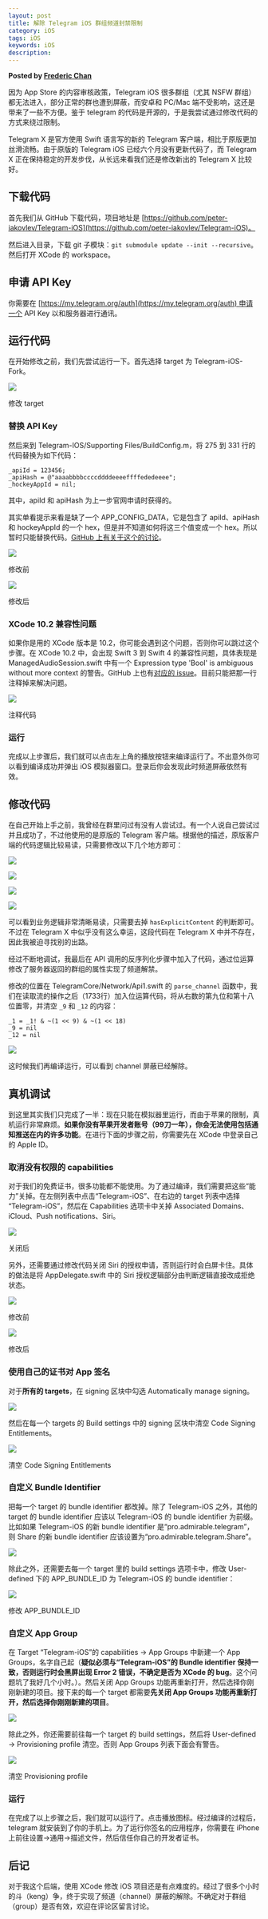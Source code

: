 ```yaml
---  
layout: post  
title: 解除 Telegram iOS 群组频道封禁限制
category: iOS  
tags: iOS  
keywords: iOS  
description: 
---  
```


__Posted by [Frederic Chan](https://dev.tail0r.com/remove-telegram-channel-restriction/)__  

因为 App Store 的内容审核政策，Telegram iOS 很多群组（尤其 NSFW 群组）都无法进入，部分正常的群也遭到屏蔽，而安卓和 PC/Mac 端不受影响，这还是带来了一些不方便。鉴于 telegram 的代码是开源的，于是我尝试通过修改代码的方式来绕过限制。

Telegram X 是官方使用 Swift 语言写的新的 Telegram 客户端，相比于原版更加丝滑流畅。由于原版的 Telegram iOS 已经六个月没有更新代码了，而 Telegram X 正在保持稳定的开发步伐，从长远来看我们还是修改新出的 Telegram X 比较好。

## 下载代码

首先我们从 GitHub 下载代码，项目地址是 [https://github.com/peter-iakovlev/Telegram-iOS](https://github.com/peter-iakovlev/Telegram-iOS)。

然后进入目录，下载 git 子模块：`git submodule update --init --recursive`。
然后打开 XCode 的 workspace。

## 申请 API Key

你需要在 [https://my.telegram.org/auth](https://my.telegram.org/auth) 申请一个 API Key 以和服务器进行通讯。

## 运行代码

在开始修改之前，我们先尝试运行一下。首先选择 target 为 Telegram-iOS-Fork。

![](/assets/postAssets/2019/qq20190427-105011-2x.png)

修改 target



### 替换 API Key

然后来到 Telegram-IOS/Supporting Files/BuildConfig.m，将 275 到 331 行的代码替换为如下代码：

```
_apiId = 123456;
_apiHash = @"aaaabbbbccccddddeeeeffffededeeee";
_hockeyAppId = nil;

```

其中，apiId 和 apiHash 为上一步官网申请时获得的。

其实单看提示来看是缺了一个 APP_CONFIG_DATA，它是包含了 apiId、apiHash 和 hockeyAppId 的一个 hex，但是并不知道如何将这三个值变成一个 hex。所以暂时只能替换代码。[GitHub 上有关于这个的讨论](https://github.com/peter-iakovlev/Telegram-iOS/issues/28)。

![](/assets/postAssets/2019/qq20190427-110324-2x.png)

修改前



![](/assets/postAssets/2019/qq20190427-110743-2x.png)

修改后



### XCode 10.2 兼容性问题

如果你是用的 XCode 版本是 10.2，你可能会遇到这个问题，否则你可以跳过这个步骤。在 XCode 10.2 中，会出现 Swift 3 到 Swift 4 的兼容性问题，具体表现是 ManagedAudioSession.swift 中有一个 Expression type 'Bool' is ambiguous without more context 的警告。GitHub 上也有[对应的 issue](https://github.com/peter-iakovlev/Telegram-iOS/issues/27)。目前只能把那一行注释掉来解决问题。

![](/assets/postAssets/2019/qq20190427-111256-2x.png)

注释代码



### 运行

完成以上步骤后，我们就可以点击左上角的播放按钮来编译运行了。不出意外你可以看到编译成功并弹出 iOS 模拟器窗口。登录后你会发现此时频道屏蔽依然有效。

## 修改代码

在自己开始上手之前，我曾经在群里问过有没有人尝试过。有一个人说自己尝试过并且成功了，不过他使用的是原版的 Telegram 客户端。根据他的描述，原版客户端的代码逻辑比较易读，只需要修改以下几个地方即可：







![](/assets/postAssets/2019/image-2019-04-27-10-32-02.jpg)

![](/assets/postAssets/2019/image-2019-04-27-10-32-14.jpg)





![](/assets/postAssets/2019/image-2019-04-27-10-32-39.jpg)

![](/assets/postAssets/2019/image-2019-04-27-10-32-52.jpg)







可以看到业务逻辑非常清晰易读，只需要去掉 `hasExplicitContent` 的判断即可。不过在 Telegram X 中似乎没有这么幸运，这段代码在 Telegram X 中并不存在，因此我被迫寻找别的出路。

经过不断地调试，我最后在 API 调用的反序列化步骤中加入了代码，通过位运算修改了服务器返回的群组的属性实现了频道解禁。

修改的位置在 TelegramCore/Network/Api1.swift 的 `parse_channel` 函数中，我们在读取流的操作之后（1733行）加入位运算代码，将从右数的第九位和第十八位置零，并清空 `_9` 和 `_12` 的内容：

```
_1 = _1! & ~(1 << 9) & ~(1 << 18)
_9 = nil
_12 = nil

```

![](/assets/postAssets/2019/qq20190427-112008-2x.png)

这时候我们再编译运行，可以看到 channel 屏蔽已经解除。

## 真机调试

到这里其实我们只完成了一半：现在只能在模拟器里运行，而由于苹果的限制，真机运行非常麻烦。**如果你没有苹果开发者账号（99刀一年），你会无法使用包括通知推送在内的许多功能**。在进行下面的步骤之前，你需要先在 XCode 中登录自己的 Apple ID。

### 取消没有权限的 capabilities

对于我们的免费证书，很多功能都不能使用。为了通过编译，我们需要把这些“能力”关掉。在左侧列表中点击“Telegram-iOS”、在右边的 target 列表中选择 “Telegram-iOS”，然后在 Capabilities 选项卡中关掉 Associated Domains、iCloud、Push notifications、Siri。

![](/assets/postAssets/2019/qq20190427-114704-2x.png)

关闭后



另外，还需要通过修改代码关闭 Siri 的授权申请，否则运行时会白屏卡住。具体的做法是将 AppDelegate.swift 中的 Siri 授权逻辑部分由判断逻辑直接改成拒绝状态。

![](/assets/postAssets/2019/qq20190427-194551-2x.png)

修改前



![](/assets/postAssets/2019/qq20190427-194527-2x.png)

修改后



### 使用自己的证书对 App 签名

对于**所有的 targets**，在 signing 区块中勾选 Automatically manage signing。

![](/assets/postAssets/2019/qq20190427-114940-2x.png)

然后在每一个 targets 的 Build settings 中的 signing 区块中清空 Code Signing Entitlements。

![](/assets/postAssets/2019/qq20190427-120028-2x.png)

清空 Code Signing Entitlements



### 自定义 Bundle Identifier

把每一个 target 的 bundle identifier 都改掉。除了 Telegram-iOS 之外，其他的 target 的 bundle identifier 应该以 Telegram-iOS 的 bundle identifier 为前缀。比如如果 Telegram-iOS 的新 bundle identifier 是“pro.admirable.telegram”，则 Share 的新 bundle identifier 应该设置为“pro.admirable.telegram.Share”。

![](/assets/postAssets/2019/qq20190427-121619-2x.png)

除此之外，还需要去每一个 target 里的 build settings 选项卡中，修改 User-defined 下的 APP_BUNDLE_ID 为 Telegram-iOS 的 bundle identifier：

![](/assets/postAssets/2019/qq20190427-123802-2x.png)

修改 APP_BUNDLE_ID



### 自定义 App Group

在 Target “Telegram-iOS”的 capabilities -> App Groups 中新建一个 App Groups，名字自己起（**疑似必须与“Telegram-iOS”的 Bundle identifier 保持一致，否则运行时会黑屏出现 Error 2 错误，不确定是否为 XCode 的 bug**。这个问题坑了我好几个小时。）。然后关闭 App Groups 功能再重新打开，然后选择你刚刚新建的项目。接下来的每一个 target 都需要**先关闭 App Groups 功能再重新打开，然后选择你刚刚新建的项目**。

![](/assets/postAssets/2019/qq20190427-122702-2x.png)

除此之外，你还需要前往每一个 target 的 build settings，然后将 User-defined -> Provisioning profile 清空。否则 App Groups 列表下面会有警告。

![](/assets/postAssets/2019/qq20190427-124112-2x.png)

清空 Provisioning profile



### 运行

在完成了以上步骤之后，我们就可以运行了。点击播放图标。经过编译的过程后，telegram 就安装到了你的手机上。为了运行你签名的应用程序，你需要在 iPhone 上前往设置->通用->描述文件，然后信任你自己的开发者证书。

## 后记

对于我这个后端，使用 XCode 修改 iOS 项目还是有点难度的。经过了很多个小时的斗（keng）争，终于实现了频道（channel）屏蔽的解除。不确定对于群组（group）是否有效，欢迎在评论区留言讨论。